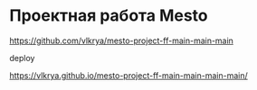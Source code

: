 # Проектная работа Mesto

https://github.com/vlkrya/mesto-project-ff-main-main-main

deploy

https://vlkrya.github.io/mesto-project-ff-main-main-main-main/
